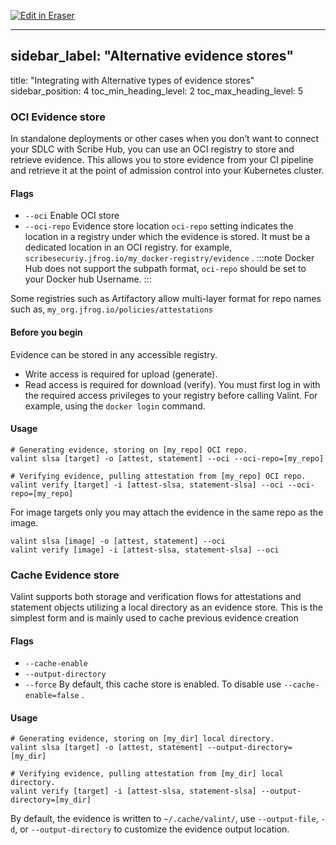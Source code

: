 <p><a target="_blank" href="https://app.eraser.io/workspace/xScUkfxCZr0bZN5l4EsJ" id="edit-in-eraser-github-link"><img alt="Edit in Eraser" src="https://firebasestorage.googleapis.com/v0/b/second-petal-295822.appspot.com/o/images%2Fgithub%2FOpen%20in%20Eraser.svg?alt=media&amp;token=968381c8-a7e7-472a-8ed6-4a6626da5501"></a></p>

---

## sidebar_label: "Alternative evidence stores"
title: "Integrating with Alternative types of evidence stores"
sidebar_position: 4
toc_min_heading_level: 2
toc_max_heading_level: 5
### OCI Evidence store
In standalone deployments or other cases when you don’t want to connect your SDLC with Scribe Hub, you can use an OCI registry to store and retrieve evidence. This allows you to store evidence from your CI pipeline and retrieve it at the point of admission control into your Kubernetes cluster.

#### Flags
- `--oci`  Enable OCI store
- `--oci-repo`  Evidence store location
`oci-repo`  setting indicates the location in a registry under which the evidence is stored. It must be a dedicated location in an OCI registry. for example, `scribesecuriy.jfrog.io/my_docker-registry/evidence` .
:::note
Docker Hub does not support the subpath format, `oci-repo` should be set to your Docker hub Username.
:::

Some registries such as Artifactory allow multi-layer format for repo names such as,
`my_org.jfrog.io/policies/attestations` 

#### Before you begin​
Evidence can be stored in any accessible registry.

- Write access is required for upload (generate).
- Read access is required for download (verify).
You must first log in with the required access privileges to your registry before calling Valint. For example, using the `docker login`  command.
#### Usage
```
# Generating evidence, storing on [my_repo] OCI repo.
valint slsa [target] -o [attest, statement] --oci --oci-repo=[my_repo]

# Verifying evidence, pulling attestation from [my_repo] OCI repo.
valint verify [target] -i [attest-slsa, statement-slsa] --oci --oci-repo=[my_repo]
```
For image targets only you may attach the evidence in the same repo as the image.

```
valint slsa [image] -o [attest, statement] --oci
valint verify [image] -i [attest-slsa, statement-slsa] --oci
```
### Cache Evidence store
Valint supports both storage and verification flows for attestations and statement objects utilizing a local directory as an evidence store. This is the simplest form and is mainly used to cache previous evidence creation

#### Flags
- `--cache-enable`  
- `--output-directory`  
- `--force` 
By default, this cache store is enabled. To disable use `--cache-enable=false` .
#### Usage
```
# Generating evidence, storing on [my_dir] local directory.
valint slsa [target] -o [attest, statement] --output-directory=[my_dir]

# Verifying evidence, pulling attestation from [my_dir] local directory.
valint verify [target] -i [attest-slsa, statement-slsa] --output-directory=[my_dir]
```
By default, the evidence is written to `~/.cache/valint/`, use `--output-file`, `-d`, or `--output-directory` to customize the evidence output location.



<!--- Eraser file: https://app.eraser.io/workspace/xScUkfxCZr0bZN5l4EsJ --->